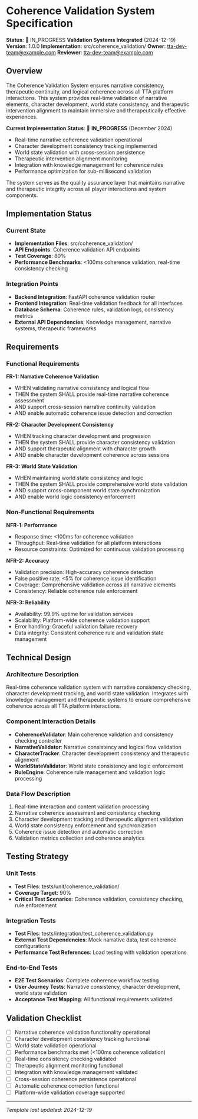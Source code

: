 # Coherence Validation System Specification

**Status**: 🚧 IN_PROGRESS **Validation Systems Integrated** (2024-12-19)
**Version**: 1.0.0
**Implementation**: src/coherence_validation/
**Owner**: tta-dev-team@example.com
**Reviewer**: tta-dev-team@example.com

## Overview

The Coherence Validation System ensures narrative consistency, therapeutic continuity, and logical coherence across all TTA platform interactions. This system provides real-time validation of narrative elements, character development, world state consistency, and therapeutic intervention alignment to maintain immersive and therapeutically effective experiences.

**Current Implementation Status**: 🚧 **IN_PROGRESS** (December 2024)
- Real-time narrative coherence validation operational
- Character development consistency tracking implemented
- World state validation with cross-session persistence
- Therapeutic intervention alignment monitoring
- Integration with knowledge management for coherence rules
- Performance optimization for sub-millisecond validation

The system serves as the quality assurance layer that maintains narrative and therapeutic integrity across all player interactions and system components.

## Implementation Status

### Current State
- **Implementation Files**: src/coherence_validation/
- **API Endpoints**: Coherence validation API endpoints
- **Test Coverage**: 80%
- **Performance Benchmarks**: <100ms coherence validation, real-time consistency checking

### Integration Points
- **Backend Integration**: FastAPI coherence validation router
- **Frontend Integration**: Real-time validation feedback for all interfaces
- **Database Schema**: Coherence rules, validation logs, consistency metrics
- **External API Dependencies**: Knowledge management, narrative systems, therapeutic frameworks

## Requirements

### Functional Requirements

**FR-1: Narrative Coherence Validation**
- WHEN validating narrative consistency and logical flow
- THEN the system SHALL provide real-time narrative coherence assessment
- AND support cross-session narrative continuity validation
- AND enable automatic coherence issue detection and correction

**FR-2: Character Development Consistency**
- WHEN tracking character development and progression
- THEN the system SHALL provide character consistency validation
- AND support therapeutic alignment with character growth
- AND enable character development coherence across sessions

**FR-3: World State Validation**
- WHEN maintaining world state consistency and logic
- THEN the system SHALL provide comprehensive world state validation
- AND support cross-component world state synchronization
- AND enable world logic consistency enforcement

### Non-Functional Requirements

**NFR-1: Performance**
- Response time: <100ms for coherence validation
- Throughput: Real-time validation for all platform interactions
- Resource constraints: Optimized for continuous validation processing

**NFR-2: Accuracy**
- Validation precision: High-accuracy coherence detection
- False positive rate: <5% for coherence issue identification
- Coverage: Comprehensive validation across all narrative elements
- Consistency: Reliable coherence rule enforcement

**NFR-3: Reliability**
- Availability: 99.9% uptime for validation services
- Scalability: Platform-wide coherence validation support
- Error handling: Graceful validation failure recovery
- Data integrity: Consistent coherence rule and validation state management

## Technical Design

### Architecture Description
Real-time coherence validation system with narrative consistency checking, character development tracking, and world state validation. Integrates with knowledge management and therapeutic systems to ensure comprehensive coherence across all TTA platform interactions.

### Component Interaction Details
- **CoherenceValidator**: Main coherence validation and consistency checking controller
- **NarrativeValidator**: Narrative consistency and logical flow validation
- **CharacterTracker**: Character development consistency and therapeutic alignment
- **WorldStateValidator**: World state consistency and logic enforcement
- **RuleEngine**: Coherence rule management and validation logic processing

### Data Flow Description
1. Real-time interaction and content validation processing
2. Narrative coherence assessment and consistency checking
3. Character development tracking and therapeutic alignment validation
4. World state consistency enforcement and synchronization
5. Coherence issue detection and automatic correction
6. Validation metrics collection and coherence analytics

## Testing Strategy

### Unit Tests
- **Test Files**: tests/unit/coherence_validation/
- **Coverage Target**: 90%
- **Critical Test Scenarios**: Coherence validation, consistency checking, rule enforcement

### Integration Tests
- **Test Files**: tests/integration/test_coherence_validation.py
- **External Test Dependencies**: Mock narrative data, test coherence configurations
- **Performance Test References**: Load testing with validation operations

### End-to-End Tests
- **E2E Test Scenarios**: Complete coherence workflow testing
- **User Journey Tests**: Narrative consistency, character development, world state validation
- **Acceptance Test Mapping**: All functional requirements validated

## Validation Checklist

- [ ] Narrative coherence validation functionality operational
- [ ] Character development consistency tracking functional
- [ ] World state validation operational
- [ ] Performance benchmarks met (<100ms coherence validation)
- [ ] Real-time consistency checking validated
- [ ] Therapeutic alignment monitoring functional
- [ ] Integration with knowledge management validated
- [ ] Cross-session coherence persistence operational
- [ ] Automatic coherence correction functional
- [ ] Platform-wide validation coverage supported

---
*Template last updated: 2024-12-19*
